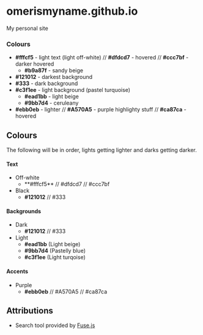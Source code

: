 # omerismyname.github.io
My personal site


### Colours

* **#fffcf5** - light text (light off-white) // **#dfdcd7** - hovered // **#ccc7bf** - darker hovered
  * **#b9a87f** - sandy beige
* **#121012** - darkest background
* **#333** - dark background
* **#c3f1ee** - light background (pastel turquoise)
  * **#ead1bb** - light beige
  * **#9bb7d4** - ceruleany
* **#ebb0eb** - lighter // **#A570A5** - purple highlighty stuff // **#ca87ca** - hovered

<style>.swatch {height=10px; width=10px; display: inline-block;}</style>
## Colours

The following will be in order, lights getting lighter and darks getting darker.

#### Text

* Off-white
    * <div class="swatch" style="background: #fffcf5;"></div>**#fffcf5** // <div class="swatch" style="background: #dfdcd7;"></div>#dfdcd7 // <div class="swatch" style="background: #ccc7bf;"></div>#ccc7bf
* Black
    * **#121012** // #333

#### Backgrounds

* Dark
  * **#121012** // #333
* Light
    * **#ead1bb** (Light beige)
    * **#9bb7d4** (Pastelly blue)
    * **#c3f1ee** (Light turqoise)

#### Accents

* Purple
    * **#ebb0eb** // #A570A5 // #ca87ca

## Attributions

* Search tool provided by [Fuse.js](https://fusejs.io/)